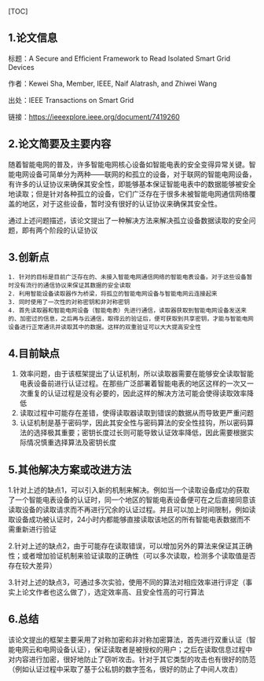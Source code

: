 [TOC]

##  1.论文信息

标题：A Secure and Efﬁcient Framework to Read Isolated Smart Grid Devices 

作者：Kewei Sha, Member, IEEE, Naif Alatrash, and Zhiwei Wang

出处：IEEE Transactions on Smart Grid

链接：https://ieeexplore.ieee.org/document/7419260

## 2.论文简要及主要内容

​    随着智能电网的普及，许多智能电网核心设备如智能电表的安全变得异常关键。智能电网设备可简单分为两种——联网的和孤立的设备，对于联网的智能电网设备，有许多的认证协议来确保其安全性，即能够基本保证智能电表中的数据能够被安全地读取；但是针对各种孤立的设备，它们广泛存在于很多未被智能电网通信网络覆盖的地区，对于这些设备，暂时没有很好的认证协议来确保其安全性。

​	通过上述问题描述，该论文提出了一种解决方法来解决孤立设备数据读取的安全问题，即有两个阶段的认证协议

## 3.创新点

    1. 针对的目标是目前广泛存在的、未接入智能电网通信网络的智能电表设备。对于这些设备暂时没有流行的通信协议来保证其数据的安全读取
    2. 利用智能设备读取器作为桥梁，将孤立的智能电网设备与智能电网云连接起来
    3. 同时使用了一次性的对称密钥和非对称密钥
    4. 首先读取器和智能电网设备（智能电表）先进行通信，读取器获取到智能电网设备发送来的、加密过的信息，之后再与云通信，取得云的验证后，便可获取到共享密钥，才能与智能电网设备进行正常通讯并读取其中的数据。这样的双重验证可以大大提高安全性

## 4.目前缺点

1. 效率问题，由于该框架提出了认证机制，所以读取器需要在能够安全读取智能电表设备前进行认证过程。在那些广泛部署着智能电表的地区这样的一次又一次重复的认证过程是没有必要的，因此这样的解决方法可能会使得读取效率降低
2. 读取过程中可能存在差错，使得读取器读取到错误的数据从而导致更严重问题
3. 认证机制是基于密码学，因此其安全性与密码算法的安全性挂钩，所以密码算法的选择极其重要；密钥长度过长则可能导致认证效率降低，因此需要根据实际情况慎重选择算法及密钥长度

## 5.其他解决方案或改进方法

1.针对上述的缺点1，可以引入新的机制来解决。例如当一个读取设备成功的获取了一个智能电表设备的认证时，同一个地区的智能电表设备便可在之后直接同意该读取设备的读取请求而不再进行冗余的认证过程。并且可以加上时间限制，例如读取设备成功被认证时，24小时内都能够直接读取该地区的所有智能电表数据而不需重新进行验证

2.针对上述的缺点2，由于可能存在读取错误，可以增加另外的算法来保证其正确性；或者增加验证机制来验证读取的正确性（可以多次读取，检测多个读取值是否存在较大差异）

3.针对上述的缺点3，可通过多次实验，使用不同的算法对相应效率进行评定（事实上论文作者也这么做了），选定效率高、且安全性高的可行算法

## 6.总结

​	该论文提出的框架主要采用了对称加密和非对称加密算法，首先进行双重认证（智能电网云和电网设备认证），保证读取者是被授权的用户；之后在读取信息过程中对内容进行加密，很好地防止了窃听攻击。针对于其它类型的攻击也有很好的防范（例如认证过程中采取了基于公私钥的数字签名，很好的防止了中间人攻击）
